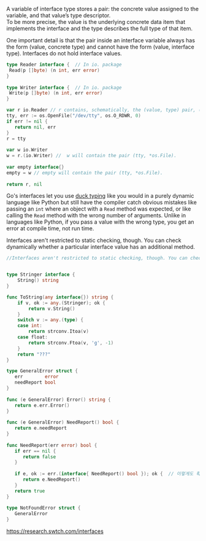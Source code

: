 
A variable of interface type stores a pair: the concrete value assigned to the variable, and that value’s type descriptor.  
To be more precise, the value is the underlying concrete data item that implements the interface and the type describes the full type of that item.

One important detail is that the pair inside an interface variable always has the form (value, concrete type) and cannot have the form (value, interface type). Interfaces do not hold interface values.

```go
type Reader interface {  // In io. package
 Read(p []byte) (n int, err error)  
}  
  
type Writer interface {  // In io. package
 Write(p []byte) (n int, err error)  
}

var r io.Reader // r contains, schematically, the (value, type) pair, (tty, *os.File).  
tty, err := os.OpenFile("/dev/tty", os.O_RDWR, 0)  
if err != nil {  
   return nil, err  
}  
r = tty  
  
var w io.Writer  
w = r.(io.Writer) //  w will contain the pair (tty, *os.File).  
  
var empty interface{}  
empty = w // empty will contain the pair (tty, *os.File).  
  
return r, nil
```


Go's interfaces let you use [duck typing](http://en.wikipedia.org/wiki/Duck_typing) like you would in a purely dynamic language like Python but still have the compiler catch obvious mistakes like passing an `int` where an object with a `Read` method was expected, or like calling the `Read` method with the wrong number of arguments.
Unlike in languages like Python, if you pass a value with the wrong type, you get an error at compile time, not run time.

Interfaces aren't restricted to static checking, though. You can check dynamically whether a particular interface value has an additional method. 

```go
//Interfaces aren't restricted to static checking, though. You can check dynamically whether a particular interface value has an additional method. 


type Stringer interface {
    String() string
}

func ToString(any interface{}) string {
    if v, ok := any.(Stringer); ok {
        return v.String()
    }
    switch v := any.(type) {
    case int:
        return strconv.Itoa(v)
    case float:
        return strconv.Ftoa(v, 'g', -1)
    }
    return "???"
}
```

```go
type GeneralError struct {  
   err        error  
   needReport bool  
}  
  
func (e GeneralError) Error() string {  
   return e.err.Error()  
}  
  
func (e GeneralError) NeedReport() bool {  
   return e.needReport  
}  
  
func NeedReport(err error) bool {  
   if err == nil {  
      return false  
   }  
  
   if e, ok := err.(interface{ NeedReport() bool }); ok {  // 이렇게도 확인 가능하다.
      return e.NeedReport()  
   }  
   return true  
}  
  
type NotFoundError struct {  
   GeneralError  
}
```

https://research.swtch.com/interfaces
